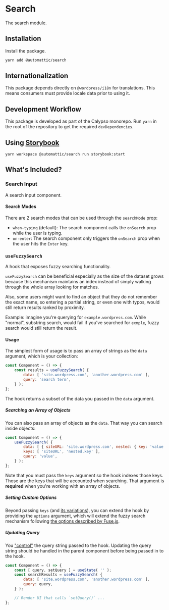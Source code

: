 # Search

The search module.

## Installation

Install the package.

```bash
yarn add @automattic/search
```

## Internationalization

This package depends directly on `@wordpress/i18n` for translations. This means consumers must provide locale data prior to using it.

## Development Workflow

This package is developed as part of the Calypso monorepo. Run `yarn`
in the root of the repository to get the required `devDependencies`.

## Using [Storybook](https://storybook.js.org/)

`yarn workspace @automattic/search run storybook:start`

## What's Included?

### Search Input

A search input component.

#### Search Modes

There are 2 search modes that can be used through the `searchMode` prop:

- `when-typing` (default): The search component calls the `onSearch` prop while the user is typing.
- `on-enter`: The search component only triggers the `onSearch` prop when the user hits the `Enter` key.

### `useFuzzySearch`

A hook that exposes fuzzy searching functionality.

`useFuzzySearch` can be beneficial especially as the size of the dataset grows because this mechanism maintains an index instead of simply walking through the whole array looking for matches.

Also, some users might want to find an object that they do not remember the exact name, so entering a partial string, or even one with typos, would still return results ranked by proximity.

Example: imagine you're querying for `example.wordpress.com`. While "normal", substring search, would fail if you've searched for `exmple`, fuzzy search would still return the result.

#### Usage

The simplest form of usage is to pass an array of strings as the `data` argument, which is your collection:

```js
const Component = () => {
	const results = useFuzzySearch( {
		data: [ 'site.wordpress.com', 'another.wordpress.com' ],
		query: 'search term',
	} );
};
```

The hook returns a subset of the data you passed in the `data` argument.

##### Searching an Array of Objects

You can also pass an array of objects as the `data`. That way you can search inside objects:

```js
const Component = () => {
	useFuzzySearch( {
		data: [ { siteURL: 'site.wordpress.com', nested: { key: 'value' } } ],
		keys: [ 'siteURL', 'nested.key' ],
		query: 'value',
	} );
};
```

Note that you must pass the `keys` argument so the hook indexes those keys. Those are the keys that will be accounted when searching. That argument is **required** when you're working with an array of objects.

##### Setting Custom Options

Beyond passing `keys` (and [its variations](https://fusejs.io/examples.html)), you can extend the hook by providing the `options` argument, which will extend the fuzzy search mechanism following [the options described by Fuse.js](https://fusejs.io/api/options.html).

##### Updating Query

You ["control"](https://reactjs.org/docs/uncontrolled-components.html) the query string
passed to the hook. Updating the query string should be handled in the parent component
before being passed in to the hook.

```js
const Component = () => {
	const [ query, setQuery ] = useState( '' );
	const searchResults = useFuzzySearch( {
		data: [ 'site.wordpress.com', 'another.wordpress.com' ],
		query: query,
	} );

	// Render UI that calls `setQuery()` ...
};
```
